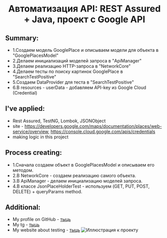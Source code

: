 <h1 align="center"> Автоматизация API: REST Assured + Java, проект с Google API </h1>



## Summary:

- 1.Создаем модель GooglePlace и описываем модели для объекта в "GooglePlacesModel"
- 2.Делаем инициализаций моделей запроса в "ApiManager"
- 3.Делаем реализацию HTTP-запроса в "NetworkCore"
- 4.Делаем тесты по поиску картинок GooglePlace в "SearchTestPositive"
- 5.Создаем DataProvider для теста в "SearchTestPositive"
- 6.В resources - userData - добавляем API-key из Google Cloud (Credential)

## I've applied:

- Rest Assured, TestNG, Lombok, JSONObject
- site - https://developers.google.com/maps/documentation/places/web-service/overview, https://console.cloud.google.com/apis/credentials
- making logic in this project

## Process creating:

- 1.Сначала создаем объект в GooglePlacesModel и описываем его методом.
- 2.В NetworkCore - создаем реализацию самого объекта.
- 3.В ApiManager - делаем инициализацию моделей запроса.
- 4.В классе JsonPlaceHolderTest - используем (GET, PUT, POST, DELETE) + queryParams method.

## Additional:

- My profile on GitHub - [тыць](https://github.com/nick8787)
- My tg - [тыць](https://t.me/nick8787)
- My website about testing - [тыць](https://www.testing87.online/)
  ![Иллюстрация к проекту](https://www.testing87.online/img/graphics/about/testing87logohome.jpeg)